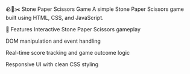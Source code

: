 🪨📄✂️ Stone Paper Scissors Game
A simple Stone Paper Scissors game built using HTML, CSS, and  JavaScript.

🚀 Features
Interactive Stone Paper Scissors gameplay

DOM manipulation and event handling

Real-time score tracking and game outcome logic

Responsive UI with clean CSS styling
